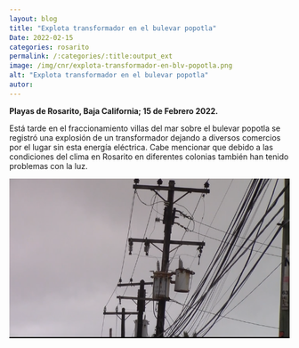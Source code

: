 ```yaml
---
layout: blog
title: "Explota transformador en el bulevar popotla"
Date: 2022-02-15
categories: rosarito
permalink: /:categories/:title:output_ext
image: /img/cnr/explota-transformador-en-blv-popotla.png
alt: "Explota transformador en el bulevar popotla"
autor:
---
```


**Playas de Rosarito, Baja California; 15 de Febrero 2022.** 

Está tarde en el fraccionamiento villas del mar sobre el bulevar popotla se registró una explosión de un transformador dejando a diversos comercios por el lugar sin esta energía eléctrica. Cabe mencionar que debido a las condiciones del clima en Rosarito en diferentes colonias también han tenido problemas con la luz. 

<div id="carouselExampleSlidesOnly" class="carousel slide" data-ride="carousel">
  <div class="carousel-inner">
    <div class="carousel-item active">
       <img class="d-block w-100" src="/img/cnr/explota-transformador-en-blv-popotla.png" loading="lazy"  alt="Explota transformador en el bulevar popotla">
    </div>
  </div>
</div>
